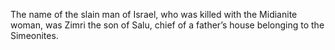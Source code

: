 The name of the slain man of Israel, who was killed with the Midianite woman, was Zimri the son of Salu, chief of a father’s house belonging to the Simeonites.
